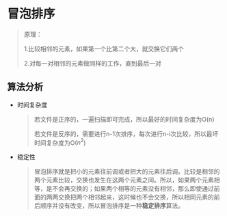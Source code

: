 # 冒泡排序

> 原理：
>
> 1.比较相邻的元素，如果第一个比第二个大，就交换它们两个
>
> 2.对每一对相邻的元素做同样的工作，直到最后一对



## 算法分析

- 时间复杂度

  > 若文件是正序的，一遍扫描即可完成，所以最好的时间复杂度为O(n)
  >
  > 若文件是反序的，需要进行n-1次排序，每次进行n-i次比较，所以最坏时间复杂度为O($n^2$)

- 稳定性

  > 冒泡排序就是把小的元素往前调或者把大的元素往后调。比较是相邻的两个元素比较，交换也发生在这两个元素之间。所以，如果两个元素相等，是不会再交换的；如果两个相等的元素没有相邻，那么即使通过前面的两两交换把两个相邻起来，这时候也不会交换，所以相同元素的前后顺序并没有改变，所以冒泡排序是一种**稳定排序**算法。


